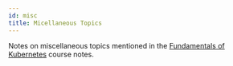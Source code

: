 ```yaml
---
id: misc
title: Micellaneous Topics
---
```


Notes on miscellaneous topics mentioned in the [Fundamentals of Kubernetes](../fundamentals/fundamentals.md) course notes.

